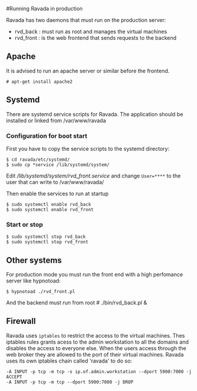 #Running Ravada in production

Ravada has two daemons that must run on the production server:

- rvd_back : must run as root and manages the virtual machines
- rvd_front : is the web frontend that sends requests to the backend

## Apache

It is advised to run an apache server or similar before the frontend.

    # apt-get install apache2
    
## Systemd

There are systemd service scripts for Ravada. The application should be installed
or linked from /var/www/ravada

### Configuration for boot start

First you have to copy the service scripts to the systemd directory:

    $ cd ravada/etc/systemd/
    $ sudo cp *service /lib/systemd/system/

Edit _/lib/systemd/system/rvd_front.service_ and change `User=****` to the user that can
write to /var/www/ravada/

Then enable the services to run at startup

    $ sudo systemctl enable rvd_back
    $ sudo systemctl enable rvd_front

### Start or stop

    $ sudo systemctl stop rvd_back
    $ sudo systemctl stop rvd_front

## Other systems

For production mode you must run the front end with a high perfomance server like hypnotoad:

    $ hypnotoad ./rvd_front.pl

And the backend must run from root
    # ./bin/rvd_back.pl &


## Firewall

Ravada uses `iptables` to restrict the access to the virtual machines. 
Thes iptables rules grants acess to the admin workstation to all the domains
and disables the access to everyone else.
When the users access through the web broker they are allowed to the port of
their virtual machines. Ravada uses its own iptables chain called 'ravada' to
do so:

    -A INPUT -p tcp -m tcp -s ip.of.admin.workstation --dport 5900:7000 -j ACCEPT
    -A INPUT -p tcp -m tcp --dport 5900:7000 -j DROP

